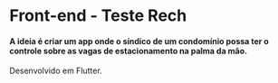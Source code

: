 # Front-end - Teste Rech

#### A ideia é criar um app onde o síndico de um condomínio possa ter o controle sobre as vagas de estacionamento na palma da mão.

Desenvolvido em Flutter.
